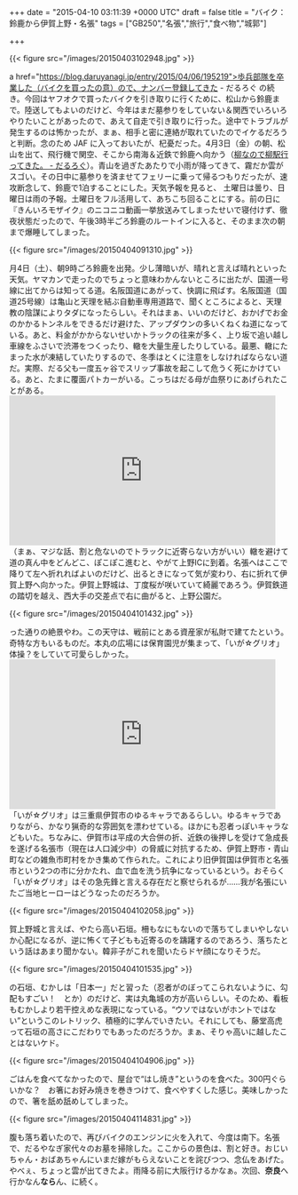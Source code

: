 
+++
date = "2015-04-10 03:11:39 +0000 UTC"
draft = false
title = "バイク：鈴鹿から伊賀上野・名張"
tags = ["GB250","名張","旅行","食べ物","城郭"]

+++


{{< figure src="/images/20150403102948.jpg"  >}}

a href="https://blog.daruyanagi.jp/entry/2015/04/06/195219">歩兵部隊を卒業した（バイクを買ったの意）ので、ナンバー登録してきた - だるろぐ</a> の続き。今回はヤフオクで買ったバイクを引き取りに行くために、松山から鈴鹿まで。陸送してもよいのだけど、今年はまだ墓参りをしていない＆関西でいろいろやりたいことがあったので、あえて自走で引き取りに行った。途中でトラブルが発生するのは怖かったが、まぁ、相手と密に連絡が取れていたのでイケるだろうと判断。念のため JAF に入っておいたが、杞憂だった。4月3日（金）の朝、松山を出て、飛行機で関空、そこから南海＆近鉄で鈴鹿へ向かう（<a href="https://blog.daruyanagi.jp/entry/2015/04/05/082420">柳なので柳駅行ってきた。 - だるろぐ</a>）。青山を過ぎたあたりで小雨が降ってきて、霧だか雲がスゴい。その日中に墓参りを済ませてフェリーに乗って帰るつもりだったが、速攻断念して、鈴鹿で1泊することにした。天気予報を見ると、 土曜日は曇り、日曜日は雨の予報。土曜日をフル活用して、あちこち回ることにする。前の日に『きんいろモザイク』のニコニコ動画一挙放送みてしまったせいで寝付けず、徹夜状態だったので、午後3時半ごろ鈴鹿のルートインに入ると、そのまま次の朝まで爆睡してしまった。

{{< figure src="/images/20150404091310.jpg"  >}}

月4日（土）、朝9時ごろ鈴鹿を出発。少し薄暗いが、晴れと言えば晴れといった天気。ヤマカンで走ったのでちょっと意味わかんないところに出たが、国道一号線に出てからは知ってる道。名阪国道にあがって、快調に飛ばす。名阪国道（国道25号線）は亀山と天理を結ぶ自動車専用道路で、聞くところによると、天理教の陰謀によりタダになったらしい。それはまぁ、いいのだけど、おかげでお金のかかるトンネルをできるだけ避けた、アップダウンの多いくねくね道になっている。あと、料金がかからないせいかトラックの往来が多く、上り坂で追い越し車線をふさいで渋滞をつくったり、轍を大量生産したりしている。最悪、轍にたまった水が凍結していたりするので、冬季はとくに注意をしなければならない道だ。実際、だる父も一度五ヶ谷でスリップ事故を起こして危うく死にかけている。あと、たまに覆面パトカーがいる。こっちはだる母が血祭りにあげられたことがある。<iframe width="480" height="270" src="https://www.youtube.com/embed/08rqlJgv1l0?feature=oembed" frameborder="0" allow="accelerometer; autoplay; encrypted-media; gyroscope; picture-in-picture" allowfullscreen=""></iframe>（まぁ、マジな話、割と危ないのでトラックに近寄らない方がいい）轍を避けて道の真ん中をどんどこ、ぽこぽこ進むと、やがて上野ICに到着。名張へはここで降りて左へ折れればよいのだけど、出るときになって気が変わり、右に折れて伊賀上野へ向かった。伊賀上野城は、丁度桜が咲いていて綺麗であろう。伊賀鉄道の踏切を越え、西大手の交差点で右に曲がると、上野公園だ。

{{< figure src="/images/20150404101432.jpg"  >}}

った通りの絶景やわ。この天守は、戦前にとある資産家が私財で建てたという。奇特な方もいるものだ。本丸の広場には保育園児が集まって、「いが☆グリオ」体操？をしていて可愛らしかった。<iframe width="480" height="270" src="https://www.youtube.com/embed/BwrZ762NJWg?feature=oembed" frameborder="0" allow="accelerometer; autoplay; encrypted-media; gyroscope; picture-in-picture" allowfullscreen=""></iframe>「いが☆グリオ」は三重県伊賀市のゆるキャラであるらしい。ゆるキャラでありながら、かなり猟奇的な雰囲気を漂わせている。ほかにも忍者っぽいキャラなどもいた。ちなみに、伊賀市は平成の大合併の折、近鉄の後押しを受けて急成長を遂げる名張市（現在は人口減少中）の脅威に対抗するため、伊賀上野市・青山町などの雑魚市町村をかき集めて作られた。これにより旧伊賀国は伊賀市と名張市という2つの市に分かたれ、血で血を洗う抗争になっているという。おそらく「いが☆グリオ」はその急先鋒と言える存在だと察せられるが……我が名張にいたご当地ヒーローはどうなったのだろうか。

{{< figure src="/images/20150404102058.jpg"  >}}

賀上野城と言えば、やたら高い石垣。柵もなにもないので落ちてしまいやしないか心配になるが、逆に怖くて子どもも近寄るのを躊躇するのであろう、落ちたという話はあまり聞かない。韓非子がこれを聞いたらドヤ顔になりそうだ。

{{< figure src="/images/20150404101535.jpg"  >}}

の石垣、むかしは「日本一」だと習った（忍者がのぼってこられないように、勾配もすごい！　とか）のだけど、実は丸亀城の方が高いらしい。そのため、看板もむかしより若干控えめな表現になっている。“ウソではないがホントではない”というこのレトリック、積極的に学んでいきたい。それにしても、藤堂高虎って石垣の高さにこだわりでもあったのだろうか。まぁ、そりゃ高いに越したことはないケド。

{{< figure src="/images/20150404104906.jpg"  >}}

ごはんを食べてなかったので、屋台で“はし焼き”というのを食べた。300円ぐらいかな？　お箸にお好み焼きを巻きつけて、食べやすくした感じ。美味しかったので、箸を舐め舐めしてしまった。

{{< figure src="/images/20150404114831.jpg"  >}}

腹も落ち着いたので、再びバイクのエンジンに火を入れて、今度は南下。名張で、だるやなぎ家代々のお墓を掃除した。ここからの景色は、割と好き。おじいちゃん・おばあちゃんにいまだ嫁がもらえないことを詫びつつ、念仏をあげた。やべぇ、ちょっと雲が出てきたよ。雨降る前に大阪行けるかなぁ。次回、**奈良**へ行かなん**なら**ん、に続く。


